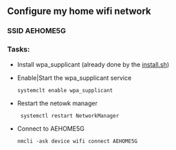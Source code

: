 ## Configure my home wifi network

### SSID AEHOME5G

### Tasks: 
- Install wpa_supplicant (already done by the [install.sh](../bin/install.sh))
- Enable|Start the wpa_supplicant service  

   ```systemclt enable wpa_supplicant```
- Restart the netowk manager  

  ``` systemctl restart NetworkManager```
- Connect to AEHOME5G  

  ```nmcli -ask device wifi connect AEHOME5G```

